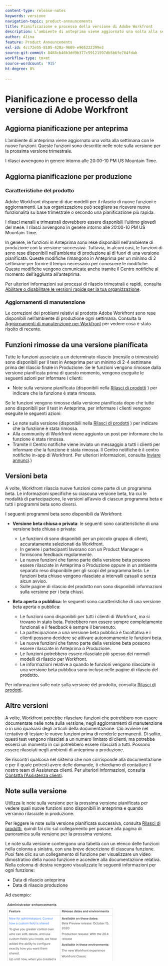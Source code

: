 ```yaml
---
content-type: release-notes
keywords: versione
navigation-topic: product-announcements
title: Pianificazione e processo della versione di Adobe Workfront
description: L’ambiente di anteprima viene aggiornato una volta alla settimana con le nuove funzioni. Queste funzioni sono descritte nelle note sulla versione per la prossima versione trimestrale.
author: Alina
feature: Product Announcements
exl-id: 4cc72e55-8105-420a-9609-e965222399e3
source-git-commit: 8488cb46b3dd9b377c59121597db5b6fe784fdab
workflow-type: tm+mt
source-wordcount: '915'
ht-degree: 0%

---
```


# Pianificazione e processo della versione di Adobe Workfront

## Aggiorna pianificazione per anteprima

L’ambiente di anteprima viene aggiornato una volta alla settimana con le nuove funzioni. Queste funzioni sono descritte nelle note sulla versione per la prossima versione trimestrale.

I rilasci avvengono in genere intorno alle 20:00-10 PM US Mountain Time.

## Aggiorna pianificazione per produzione

### Caratteristiche del prodotto


Adobe Workfront dispone di due modelli per il rilascio di nuove funzioni e aggiornamenti. La tua organizzazione può scegliere se ricevere nuove funzionalità su base trimestrale o secondo una pianificazione più rapida.

I rilasci mensili e trimestrali dovrebbero essere disponibili l&#39;ultimo giovedì del mese. I rilasci avvengono in genere intorno alle 20:00-10 PM US Mountain Time.

In genere, le funzioni in Anteprima sono rese disponibili nell’ambiente di produzione con la versione successiva. Tuttavia, in alcuni casi, le funzioni di sono rese disponibili nell’ambiente di produzione al di fuori di una versione pianificata. Queste modifiche rimangono in Anteprima per un minimo di 2 settimane per fornire il tempo necessario per conoscere le modifiche. Queste modifiche vengono comunicate anche tramite il Centro notifiche al momento dell’aggiunta all’anteprima.

Per ulteriori informazioni sui processi di rilascio trimestrali e rapidi, consulta [Abilitare o disabilitare le versioni rapide per la tua organizzazione](/help/quicksilver/administration-and-setup/set-up-workfront/configure-system-defaults/enable-fast-release-process.md).

### Aggiornamenti di manutenzione

Le correzioni dei problemi relativi al prodotto Adobe Workfront sono rese disponibili nell’ambiente di produzione ogni settimana. Consulta la [Aggiornamenti di manutenzione per Workfront](https://experienceleague.adobe.com/docs/workfront-known-issues/releases/current-updates.html) per vedere cosa è stato risolto di recente.

## Funzioni rimosse da una versione pianificata

Tutte le funzioni associate a un determinato rilascio (mensile o trimestrale) sono disponibili per il test in Anteprima per un minimo di 2-4 settimane prima del rilascio finale in Produzione. Se le funzioni vengono rimosse dalla versione pianificata prima di questo momento, vengono eseguite le seguenti azioni per informare i clienti:

* Note sulla versione pianificata (disponibili nella [Rilasci di prodotti](../../product-announcements/product-releases/product-releases.md) ) per indicare che la funzione è stata rimossa.

Se le funzioni vengono rimosse dalla versione pianificata dopo che tutte sono disponibili per il test in Anteprima, per informare i clienti vengono eseguite le seguenti azioni:

* Le note sulla versione (disponibili nella [Rilasci di prodotti](../../product-announcements/product-releases/product-releases.md) ) per indicare che la funzione è stata rimossa.
* Alla community di Workfront viene aggiunto un post per informare che la funzione è stata rimossa.
* Tramite il Centro notifiche viene inviato un messaggio a tutti i clienti per informare che la funzione è stata rimossa. Il Centro notifiche è il centro notifiche in-app di Workfront. Per ulteriori informazioni, consulta [Inviare annunci](../../administration-and-setup/get-started-wf-administration/view-send-announcements.md).)

## Versioni beta

A volte, Workfront rilascia nuove funzioni come parte di un programma beta.
Le informazioni specifiche su ciascuna versione beta, tra cui le modalità di partecipazione, le versioni all’avvio di ciascun programma beta e tutti i programmi beta sono diversi.

I seguenti programmi beta sono disponibili da Workfront:

* **Versione beta chiusa o privata**: le seguenti sono caratteristiche di una versione beta chiusa o privata:

   * Le funzioni di sono disponibili per un piccolo gruppo di clienti, accuratamente selezionati da Workfront.
   * In genere i partecipanti lavorano con un Product Manager e forniscono feedback regolarmente.
   * Le nuove funzioni che fanno parte della versione beta possono essere rilasciate in Anteprima o Produzione oppure in un ambiente separato reso disponibile per gli scopi del programma beta. Le funzioni beta chiuse vengono rilasciate a intervalli casuali e senza alcun avviso.
   * Sulle pagine di rilascio del prodotto non sono disponibili informazioni sulla versione per i beta chiusi.

* **Beta aperta o pubblica**: le seguenti sono caratteristiche di una versione beta aperta o pubblica:

   * Le funzioni sono disponibili per tutti i clienti di Workfront, ma si trovano in stato beta. Potrebbero non essere sempre completamente funzionali e il feedback è sempre il benvenuto.
   * La partecipazione a una versione beta pubblica è facoltativa e i clienti possono decidere se attivare autonomamente le funzioni beta.
   * Le nuove funzioni che fanno parte della versione beta possono essere rilasciate in Anteprima o Produzione.
   * Le funzioni potrebbero essere rilasciate più spesso dei normali modelli di rilascio per Workfront.
   * Le informazioni relative a quando le funzioni vengono rilasciate in una versione beta pubblica sono incluse nelle pagine di rilascio del prodotto.

Per informazioni sulle note sulla versione del prodotto, consulta [Rilasci di prodotti](../../product-announcements/product-releases/product-releases.md).

## Altre versioni

A volte, Workfront potrebbe rilasciare funzioni che potrebbero non essere documentate nelle note sulla versione, negli aggiornamenti di manutenzione o in uno qualsiasi degli articoli della documentazione. Ciò avviene nel tentativo di testare le nuove funzioni prima di renderle permanenti. Di solito, questi test vengono rilasciati a un numero limitato di clienti, ma potrebbe esserci un momento in cui potrebbero essere rilasciati a tutti. Possono essere rilasciati negli ambienti di anteprima o produzione.

Se riscontri qualcosa nel sistema che non corrisponde alla documentazione e per il quale potresti avere delle domande, ti chiediamo di contattare il nostro team di Assistenza clienti. Per ulteriori informazioni, consulta [Contatta l’Assistenza clienti](../../workfront-basics/tips-tricks-and-troubleshooting/contact-customer-support.md).

## Note sulla versione

Utilizza le note sulla versione per la prossima versione pianificata per vedere quali nuove funzioni sono disponibili in anteprima e quando verranno rilasciate in produzione.

Per leggere le note sulla versione pianificata successiva, consulta [Rilasci di prodotti](../../product-announcements/product-releases/product-releases.md), quindi fai clic sul collegamento per passare alla pagina di panoramica sulla versione per la prossima versione.

Le note sulla versione contengono una tabella con un elenco delle funzioni nella colonna a sinistra, con una breve descrizione di ciascuna funzione. Puoi fare clic su un collegamento di funzione per visualizzare un video dimostrativo della nuova funzione e accedere alla documentazione relativa. Nella colonna di destra vengono visualizzate le seguenti informazioni per ogni funzione:

* Data di rilascio anteprima
* Data di rilascio produzione

Ad esempio:

![](assets/release-notes-350x189.png)
